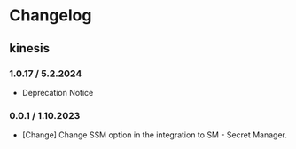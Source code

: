 # Changelog

## kinesis

### 1.0.17 / 5.2.2024
* Deprecation Notice

### 0.0.1 / 1.10.2023
* [Change] Change SSM option in the integration to SM - Secret Manager.
